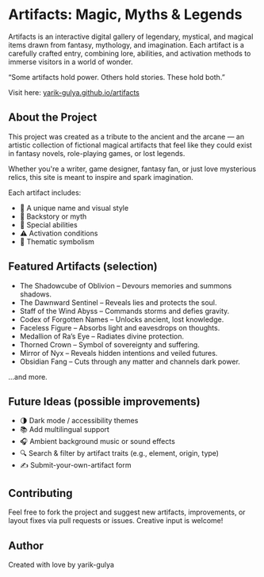 <h1>Artifacts: Magic, Myths & Legends</h1>

<p>Artifacts is an interactive digital gallery of legendary, mystical, and magical items drawn from fantasy, mythology, and imagination. Each artifact is a carefully crafted entry,
  combining lore, abilities, and activation methods to immerse visitors in a world of wonder.</p>

<p>“Some artifacts hold power. Others hold stories. These hold both.”</p>

<p>Visit here: <a href='https://yarik-gulya.github.io/artifacts/'>yarik-gulya.github.io/artifacts</a></p>

<h2>About the Project</h2>

<p>This project was created as a tribute to the ancient and the arcane — an artistic collection of fictional magical artifacts that
  feel like they could exist in fantasy novels, role-playing games, or lost legends.</p>

  <p>Whether you're a writer, game designer, fantasy fan, or just love mysterious relics, this site is meant to inspire and spark imagination.</p>

  <p>Each artifact includes:</p>
  <ul>
    <li>🧩 A unique name and visual style</li>
    <li>📖 Backstory or myth</li>
    <li>🔮 Special abilities</li>
    <li>⚠️ Activation conditions</li>
    <li>🧠 Thematic symbolism</li>
  </ul>

  <h2>Featured Artifacts (selection)</h2>

  <ul>
    <li>The Shadowcube of Oblivion – Devours memories and summons shadows.</li>
    <li>The Dawnward Sentinel – Reveals lies and protects the soul.</li>
    <li>Staff of the Wind Abyss – Commands storms and defies gravity.</li>
    <li>Codex of Forgotten Names – Unlocks ancient, lost knowledge.</li>
    <li>Faceless Figure – Absorbs light and eavesdrops on thoughts.</li>
    <li>Medallion of Ra’s Eye – Radiates divine protection.</li>
    <li>Thorned Crown – Symbol of sovereignty and suffering.</li>
    <li>Mirror of Nyx – Reveals hidden intentions and veiled futures.</li>
    <li>Obsidian Fang – Cuts through any matter and channels dark power.</li>
  </ul>

  <p>…and more.</p>

  <h2>Future Ideas (possible improvements)</h2>
  <ul>
    <li>🌗 Dark mode / accessibility themes</li>
    <li>📚 Add multilingual support</li>
    <li>🎧 Ambient background music or sound effects</li>
    <li>🔍 Search & filter by artifact traits (e.g., element, origin, type)</li>
    <li>✍️ Submit-your-own-artifact form</li>
  </ul>

  <h2>Contributing</h2>
  <p>Feel free to fork the project and suggest new artifacts, improvements,
    or layout fixes via pull requests or issues. Creative input is welcome!</p>

  <h2>Author</h2>
  <p>Created with love by yarik-gulya</p>
